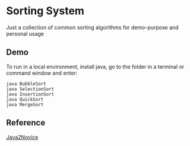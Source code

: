 # Sorting System

Just a collection of common sorting algorithms for demo-purpose and personal usage

## Demo

To run in a local environment, install java, go to the folder in a terminal or command window and enter:

````
java BubbleSort
java SelectionSort
java InsertionSort
java QuickSort
java MergeSort
````

## Reference

[Java2Novice](https://nodejs.org/en/)